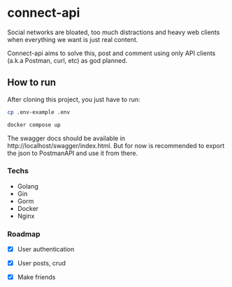 # connect-api

Social networks are bloated, too much distractions and heavy web clients when everything we want is just real content. 

Connect-api aims to solve this, post and comment using only API clients (a.k.a Postman, curl, etc) as god planned.

## How to run

After cloning this project, you just have to run:
```bash
cp .env-example .env

docker compose up
```

The swagger docs should be available in http://localhost/swagger/index.html. But for now is recommended to export the json to PostmanAPI and use it from there.

### Techs
- Golang
- Gin
- Gorm
- Docker
- Nginx

### Roadmap

- [X] User authentication
- [X] User posts, crud
- [X] Make friends

